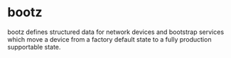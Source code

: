 # bootz
bootz defines structured data for network devices and bootstrap services which move a device from a factory default state to a fully production supportable state.
